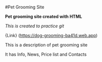 #Pet Grooming Site

**Pet grooming site created with HTML**

_This is created to practice git_

{Link} (https://dog-grooming-ba41d.web.app)

This is a description of pet grooming site

It has Info, News, Price list and Contacts
